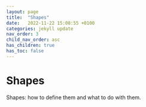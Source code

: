```yaml
---
layout: page
title:  "Shapes"
date:   2022-11-22 15:08:55 +0100
categories: jekyll update
nav_order: 3
child_nav_order: asc
has_children: true
has_toc: false
---
```

# Shapes
Shapes: how to define them and what to do with them.